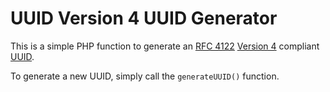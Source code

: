 # UUID Version 4 UUID Generator

This is a simple PHP function to generate an [RFC 4122](https://tools.ietf.org/html/rfc4122) [Version 4](https://tools.ietf.org/html/rfc4122#section-4.4) compliant [UUID](https://en.wikipedia.org/wiki/Universally_unique_identifier).

To generate a new UUID, simply call the `generateUUID()` function.
